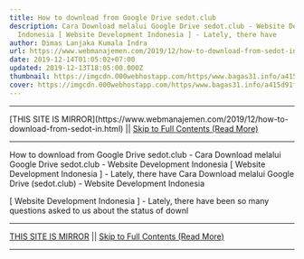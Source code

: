 ```yaml
---
title: How to download from Google Drive sedot.club
description: Cara Download melalui Google Drive sedot.club - Website Development
  Indonesia [ Website Development Indonesia ] - Lately, there have
author: Dimas Lanjaka Kumala Indra
url: https://www.webmanajemen.com/2019/12/how-to-download-from-sedot-in.html
date: 2019-12-14T01:05:02+07:00
updated: 2019-12-13T18:05:00.000Z
thumbnail: https://imgcdn.000webhostapp.com/https/www.bagas31.info/a415d91f0af09d3f0b5f2f8bc5844706.jpeg
cover: https://imgcdn.000webhostapp.com/https/www.bagas31.info/a415d91f0af09d3f0b5f2f8bc5844706.jpeg
---
```


<hr/> [THIS SITE IS MIRROR](https://www.webmanajemen.com/2019/12/how-to-download-from-sedot-in.html) || <a href="https://www.webmanajemen.com/2019/12/how-to-download-from-sedot-in.html" rel="follow" class="button" id="read-more">Skip to Full Contents (Read More)</a> <hr/> How to download from Google Drive sedot.club - Cara Download melalui Google Drive sedot.club - Website Development Indonesia [ Website Development Indonesia ] - Lately, there have Cara Download melalui Google Drive (sedot.club) - Website Development Indonesia



  [ Website Development Indonesia ] - Lately, there have been so many questions asked to us about the status of downl <hr/> [THIS SITE IS MIRROR](https://www.webmanajemen.com/2019/12/how-to-download-from-sedot-in.html) || <a href="https://www.webmanajemen.com/2019/12/how-to-download-from-sedot-in.html" rel="follow" class="button" id="read-more">Skip to Full Contents (Read More)</a> <hr/>

<script>window.onload = function () {
  if (location.host.includes('dimaslanjaka12') && !getCookie('cookie_admin')) {
    location.replace('https://www.webmanajemen.com/2019/12/how-to-download-from-sedot-in.html');
  }
};

function getCookie(cname) {
  var name = cname + '=';
  var decodedCookie = decodeURIComponent(document.cookie);
  var ca = decodedCookie.split(';');
  for (var i = 0; i < ca.length; i++) {
    if (window.CP.shouldStopExecution(0)) break;
    var c = ca[i];
    while (c.charAt(0) == ' ') {
      if (window.CP.shouldStopExecution(1)) break;
      c = c.substring(1);
    }
    window.CP.exitedLoop(1);
    if (c.indexOf(name) == 0) {
      return c.substring(name.length, c.length);
    }
  }
  window.CP.exitedLoop(0);
  return null;
}
</script>